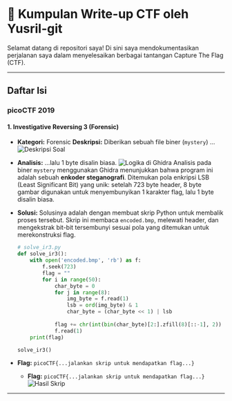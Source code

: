 # 🚩 Kumpulan Write-up CTF oleh Yusril-git

Selamat datang di repositori saya! Di sini saya mendokumentasikan perjalanan saya dalam menyelesaikan berbagai tantangan Capture The Flag (CTF).

---

## Daftar Isi

### picoCTF 2019

#### 1. Investigative Reversing 3 (Forensic)

* **Kategori:** Forensic
**Deskripsi:** Diberikan sebuah file biner (`mystery`) ...
    ![Deskripsi Soal](images/1-soal.png)

* **Analisis:** ...lalu 1 byte disalin biasa.
    ![Logika di Ghidra](images/2-ghidra.png)
    Analisis pada biner `mystery` menggunakan Ghidra menunjukkan bahwa program ini adalah sebuah **enkoder steganografi**. Ditemukan pola enkripsi LSB (Least Significant Bit) yang unik: setelah 723 byte header, 8 byte gambar digunakan untuk menyembunyikan 1 karakter flag, lalu 1 byte disalin biasa.

* **Solusi:**
    Solusinya adalah dengan membuat skrip Python untuk membalik proses tersebut. Skrip ini membaca `encoded.bmp`, melewati header, dan mengekstrak bit-bit tersembunyi sesuai pola yang ditemukan untuk merekonstruksi flag.
    ```python
    # solve_ir3.py
    def solve_ir3():
        with open('encoded.bmp', 'rb') as f:
            f.seek(723)
            flag = ""
            for i in range(50):
                char_byte = 0
                for j in range(8):
                    img_byte = f.read(1)
                    lsb = ord(img_byte) & 1
                    char_byte = (char_byte << 1) | lsb
                
                flag += chr(int(bin(char_byte)[2:].zfill(8)[::-1], 2))
                f.read(1)
        print(flag)

    solve_ir3()
    ```

* **Flag:**
    `picoCTF{...jalankan skrip untuk mendapatkan flag...}`
    * **Flag:**
    `picoCTF{...jalankan skrip untuk mendapatkan flag...}`
    ![Hasil Skrip](images/3-hasil.png)

---
